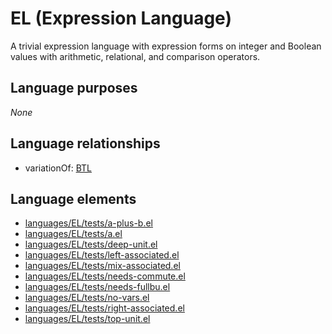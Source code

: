 # EL (Expression Language)
A trivial expression language with expression forms on integer and Boolean values with arithmetic, relational, and comparison operators.
## Language purposes
_None_
## Language relationships
* variationOf: [BTL](btl.html)

## Language elements
* [languages/EL/tests/a-plus-b.el](https://github.com/softlang/yas/blob/master/languages/EL/tests/a-plus-b.el)
* [languages/EL/tests/a.el](https://github.com/softlang/yas/blob/master/languages/EL/tests/a.el)
* [languages/EL/tests/deep-unit.el](https://github.com/softlang/yas/blob/master/languages/EL/tests/deep-unit.el)
* [languages/EL/tests/left-associated.el](https://github.com/softlang/yas/blob/master/languages/EL/tests/left-associated.el)
* [languages/EL/tests/mix-associated.el](https://github.com/softlang/yas/blob/master/languages/EL/tests/mix-associated.el)
* [languages/EL/tests/needs-commute.el](https://github.com/softlang/yas/blob/master/languages/EL/tests/needs-commute.el)
* [languages/EL/tests/needs-fullbu.el](https://github.com/softlang/yas/blob/master/languages/EL/tests/needs-fullbu.el)
* [languages/EL/tests/no-vars.el](https://github.com/softlang/yas/blob/master/languages/EL/tests/no-vars.el)
* [languages/EL/tests/right-associated.el](https://github.com/softlang/yas/blob/master/languages/EL/tests/right-associated.el)
* [languages/EL/tests/top-unit.el](https://github.com/softlang/yas/blob/master/languages/EL/tests/top-unit.el)
